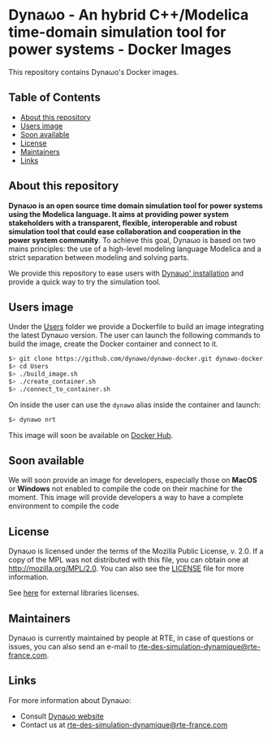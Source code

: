 <!--
    Copyright (c) 2015-2019, RTE (http://www.rte-france.com)
    See AUTHORS.txt
    All rights reserved.
    This Source Code Form is subject to the terms of the Mozilla Public
    License, v. 2.0. If a copy of the MPL was not distributed with this
    file, you can obtain one at http://mozilla.org/MPL/2.0/.
    SPDX-License-Identifier: MPL-2.0

    This file is part of Dynawo, an hybrid C++/Modelica open source time domain
    simulation tool for power systems.
-->
# Dyna&omega;o - An hybrid C++/Modelica time-domain simulation tool for power systems - Docker Images

This repository contains Dyna&omega;o's Docker images.

## Table of Contents

- [About this repository](#about)
- [Users image](#users)
- [Soon available](#soon)
- [License](#license)
- [Maintainers](#maintainers)
- [Links](#links)

<a name="about"></a>
## About this repository

**Dyna&omega;o is an open source time domain simulation tool for power systems using the Modelica language. It aims at providing power system stakeholders with a transparent, flexible, interoperable and robust simulation tool that could ease collaboration and cooperation in the power system community**.
To achieve this goal, Dyna&omega;o is based on two mains principles: the use of a high-level modeling language Modelica and a strict separation between modeling and solving parts.

We provide this repository to ease users with [Dyna&omega;o' installation](https://github.com/dynawo/dynawo#build) and provide a quick way to try the simulation tool.

<a name="users"></a>
## Users image

Under the [Users](Users) folder we provide a Dockerfile to build an image integrating the latest Dyna&omega;o version. The user can launch the following commands to build the image, create the Docker container and connect to it.

``` bash
$> git clone https://github.com/dynawo/dynawo-docker.git dynawo-docker
$> cd Users
$> ./build_image.sh
$> ./create_container.sh
$> ./connect_to_container.sh
```

On inside the user can use the `dynawo` alias inside the container and launch:

``` bash
$> dynawo nrt
```

This image will soon be available on [Docker Hub](https://hub.docker.com).

<a name="soon"></a>
## Soon available

We will soon provide an image for developers, especially those on **MacOS** or **Windows** not enabled to compile the code on their machine for the moment. This image will provide developers a way to have a complete environment to compile the code 

<a name="license"></a>
## License

Dyna&omega;o is licensed under the terms of the Mozilla Public License, v. 2.0. If a copy of the MPL was not distributed with this file, you can obtain one at http://mozilla.org/MPL/2.0. You can also see the [LICENSE](LICENSE.txt) file for more information.

See [here](https://github.com/dynawo/dynawo#license) for external libraries licenses.

<a name="maintainers"></a>
## Maintainers

Dyna&omega;o is currently maintained by people at RTE, in case of questions or issues, you can also send an e-mail to [rte-des-simulation-dynamique@rte-france.com](mailto:rte-des-simulation-dynamique@rte-france.com).

<a name="links"></a>
## Links

For more information about Dyna&omega;o:

* Consult [Dyna&omega;o website](https://dynawo.github.io/)
* Contact us at [rte-des-simulation-dynamique@rte-france.com](mailto:rte-des-simulation-dynamique@rte-france.com)
